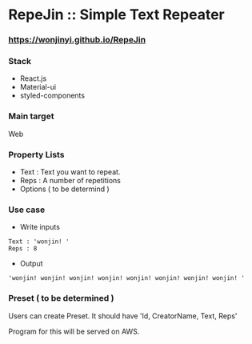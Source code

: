 # RepeJin :: Simple Text Repeater
### https://wonjinyi.github.io/RepeJin


### Stack
* React.js
* Material-ui
* styled-components


### Main target
Web


### Property Lists
* Text : Text you want to repeat.
* Reps : A number of repetitions
* Options ( to be determind )


### Use case
* Write inputs
```
Text : 'wonjin! ' 
Reps : 8
```
* Output
```
'wonjin! wonjin! wonjin! wonjin! wonjin! wonjin! wonjin! wonjin! '
```


### Preset ( to be determined )
Users can create Preset. It should have 'Id, CreatorName, Text, Reps'

Program for this will be served on AWS.


